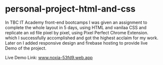 # personal-project-html-and-css

In TBC IT Academy front-end bootcamps I was given an assignment to complete the whole layout in 5 days, using HTML and vanilaa CSS and replicate an xd file pixel by pixel, using Pixel Perfect Chrome Extension. which I successfully accomplished and got the highest acclaim for my work.
Later on I added responsive design and firebase hosting to provide live Demo of the project.

Live Demo Link:
www.noxia-53fd9.web.app
